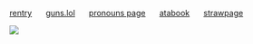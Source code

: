 [rentry](https://rentry.co/snipes) ⠀⠀[guns.lol](https://guns.lol/midnightriders) ⠀⠀[pronouns page](https://en.pronouns.page/@snipers) ⠀⠀[atabook](https://snipes.atabook.org) ⠀⠀[strawpage](https://blusnipes.straw.page/)


![](https://files.catbox.moe/526rpf.gif)
